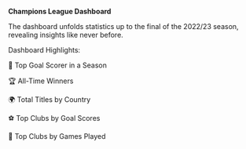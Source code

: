 **Champions League Dashboard**

The dashboard unfolds statistics up to the final of the 2022/23 season, revealing insights like never before.

Dashboard Highlights:

🌟 Top Goal Scorer in a Season

🏆 All-Time Winners

🌍 Total Titles by Country

⚽ Top Clubs by Goal Scores

👥 Top Clubs by Games Played


